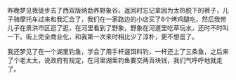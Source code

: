 昨晚梦见我徒步去了西双版纳勐养野象谷。返回时忘记拿因为太热脱下的裤子，儿子骑摩托车过来和我汇合了，我们在一家路边的小店买了6个烤鸡腿吃，然后我带儿子在景洪市区逛了逛，在河里看到了野象，野象在河道里吃草玩水，还时不时叫一下。街上完全商业化，和我第一次来时相比少了淳朴，更不想逛了。

我还梦见了在一个湖里钓鱼，学会了用手杆遛饵料钓，一杆还上了三条鱼，之后来了个老太太，说政府有规定，在河里湖里钓鱼要交两百块钱，我们气呼呼地就走了。